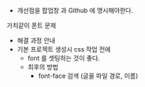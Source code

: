 - 개선점을 팝업창 과 Github 에 명시해야한다.

가치같이 폰트 문제

- 해결 과정 안내
- 기본 프로젝트 생성시 css 작업 전에
  - font 를 셋팅하는 것이 좋다.
  - 최후의 방법
    - font-face 검색 (글꼴 파일 경로, 이름)
